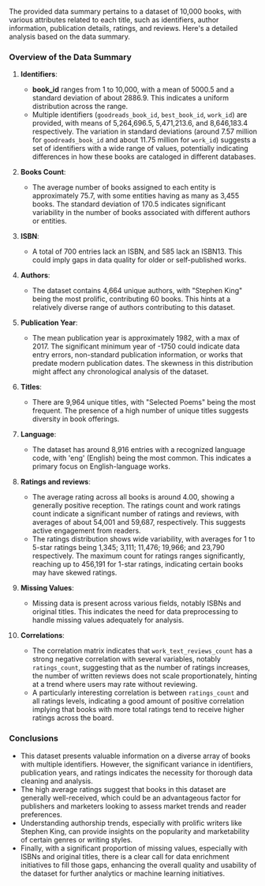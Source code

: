 The provided data summary pertains to a dataset of 10,000 books, with various attributes related to each title, such as identifiers, author information, publication details, ratings, and reviews. Here's a detailed analysis based on the data summary.

### Overview of the Data Summary

1. **Identifiers**:
   - **book_id** ranges from 1 to 10,000, with a mean of 5000.5 and a standard deviation of about 2886.9. This indicates a uniform distribution across the range.
   - Multiple identifiers (`goodreads_book_id`, `best_book_id`, `work_id`) are provided, with means of 5,264,696.5, 5,471,213.6, and 8,646,183.4 respectively. The variation in standard deviations (around 7.57 million for `goodreads_book_id` and about 11.75 million for `work_id`) suggests a set of identifiers with a wide range of values, potentially indicating differences in how these books are cataloged in different databases.

2. **Books Count**:
   - The average number of books assigned to each entity is approximately 75.7, with some entities having as many as 3,455 books. The standard deviation of 170.5 indicates significant variability in the number of books associated with different authors or entities.

3. **ISBN**:
   - A total of 700 entries lack an ISBN, and 585 lack an ISBN13. This could imply gaps in data quality for older or self-published works.

4. **Authors**:
   - The dataset contains 4,664 unique authors, with "Stephen King" being the most prolific, contributing 60 books. This hints at a relatively diverse range of authors contributing to this dataset.

5. **Publication Year**:
   - The mean publication year is approximately 1982, with a max of 2017. The significant minimum year of -1750 could indicate data entry errors, non-standard publication information, or works that predate modern publication dates. The skewness in this distribution might affect any chronological analysis of the dataset.

6. **Titles**:
   - There are 9,964 unique titles, with "Selected Poems" being the most frequent. The presence of a high number of unique titles suggests diversity in book offerings.

7. **Language**:
   - The dataset has around 8,916 entries with a recognized language code, with 'eng' (English) being the most common. This indicates a primary focus on English-language works.

8. **Ratings and reviews**:
   - The average rating across all books is around 4.00, showing a generally positive reception. The ratings count and work ratings count indicate a significant number of ratings and reviews, with averages of about 54,001 and 59,687, respectively. This suggests active engagement from readers.
   - The ratings distribution shows wide variability, with averages for 1 to 5-star ratings being 1,345; 3,111; 11,476; 19,966; and 23,790 respectively. The maximum count for ratings ranges significantly, reaching up to 456,191 for 1-star ratings, indicating certain books may have skewed ratings.

9. **Missing Values**:
   - Missing data is present across various fields, notably ISBNs and original titles. This indicates the need for data preprocessing to handle missing values adequately for analysis.

10. **Correlations**:
    - The correlation matrix indicates that `work_text_reviews_count` has a strong negative correlation with several variables, notably `ratings_count`, suggesting that as the number of ratings increases, the number of written reviews does not scale proportionately, hinting at a trend where users may rate without reviewing.
    - A particularly interesting correlation is between `ratings_count` and all ratings levels, indicating a good amount of positive correlation implying that books with more total ratings tend to receive higher ratings across the board.

### Conclusions
- This dataset presents valuable information on a diverse array of books with multiple identifiers. However, the significant variance in identifiers, publication years, and ratings indicates the necessity for thorough data cleaning and analysis.
- The high average ratings suggest that books in this dataset are generally well-received, which could be an advantageous factor for publishers and marketers looking to assess market trends and reader preferences.
- Understanding authorship trends, especially with prolific writers like Stephen King, can provide insights on the popularity and marketability of certain genres or writing styles.
- Finally, with a significant proportion of missing values, especially with ISBNs and original titles, there is a clear call for data enrichment initiatives to fill those gaps, enhancing the overall quality and usability of the dataset for further analytics or machine learning initiatives.